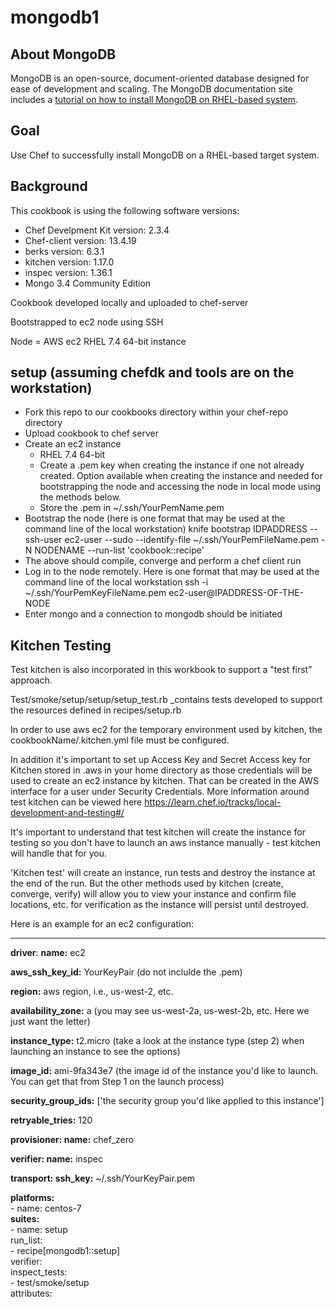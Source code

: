 # mongodb1

## About MongoDB

MongoDB is an open-source, document-oriented database designed for ease of development and scaling.  The MongoDB documentation site includes a [tutorial on how to install MongoDB on RHEL-based system](http://docs.mongodb.org/manual/tutorial/install-mongodb-on-red-hat-centos-or-fedora-linux/).

## Goal

Use Chef to successfully install MongoDB on a RHEL-based target system.

## Background

This cookbook is using the following software versions:
- Chef Develpment Kit version: 2.3.4
- Chef-client version: 13.4.19
- berks version: 6.3.1
- kitchen version: 1.17.0
- inspec version: 1.36.1
- Mongo 3.4 Community Edition

Cookbook developed locally and uploaded to chef-server

Bootstrapped to ec2 node using SSH

Node = AWS ec2 RHEL 7.4 64-bit instance

## setup (assuming chefdk and tools are on the workstation)

- Fork this repo to our cookbooks directory within your chef-repo directory
- Upload cookbook to chef server
- Create an ec2 instance
    - RHEL 7.4 64-bit
    - Create a .pem key when creating the instance if one not already created.  Option available when creating the instance         and needed for bootstrapping the node and accessing the node in local mode using the methods below.
    - Store the .pem in ~/.ssh/YourPemName.pem
- Bootstrap the node (here is one format that may be used at the command line of the local workstation)
  knife bootstrap IDPADDRESS --ssh-user ec2-user --sudo --identify-file ~/.ssh/YourPemFileName.pem -N NODENAME --run-list 'cookbook::recipe'
- The above should compile, converge and perform a chef client run
- Log in to the node remotely.  Here is one format that may be used at the command line of the local workstation
        ssh -i ~/.ssh/YourPemKeyFileName.pem ec2-user@IPADDRESS-OF-THE-NODE
- Enter mongo and a connection to mongodb should be initiated

## Kitchen Testing

Test kitchen is also incorporated in this workbook to support a "test first" approach.

Test/smoke/setup/setup/setup_test.rb _contains tests developed to support the resources defined in recipes/setup.rb

In order to use aws ec2 for the temporary environment used by kitchen, the cookbookName/.kitchen.yml file must be configured. 

In addition it's important to set up Access Key and Secret Access key for Kitchen stored in .aws in your home directory as those credentials will be used to create an ec2 instance by kitchen.  That can be created in the AWS interface for a user under Security Credentials.  More information around test kitchen can be viewed here https://learn.chef.io/tracks/local-development-and-testing#/

It's important to understand that test kitchen will create the instance for testing so you don't have to launch an aws instance manually - test kitchen will handle that for you.

'Kitchen test' will create an instance, run tests and destroy the instance at the end of the run.  But the other methods used by kitchen (create, converge, verify) will allow you to view your instance and confirm file locations, etc. for verification as the instance will persist until destroyed.

Here is an example for an ec2 configuration:

---
**driver**:
  **name:** ec2
  
  **aws_ssh_key_id:** YourKeyPair (do not inclulde the .pem)
  
  **region:** aws region, i.e., us-west-2, etc.
  
  **availability_zone:** a (you may see us-west-2a, us-west-2b, etc.  Here we just want the letter)
  
  **instance_type:** t2.micro (take a look at the instance type (step 2) when launching an instance to see the options)
  
  **image_id:** ami-9fa343e7 (the image id of the instance you'd like to launch.  You can get that from Step 1 on the launch                                process)
  
  **security_group_ids:** ['the security group you'd like applied to this instance']
  
  **retryable_tries:** 120

**provisioner:
  name:** chef_zero

**verifier:
  name:** inspec

**transport:
  ssh_key:** ~/.ssh/YourKeyPair.pem

**platforms:** <br>
    \- name: centos-7<br>
**suites:**<br>
    \- name: setup <br>
    run_list:<br>
        \- recipe[mongodb1::setup]<br>
    verifier:<br>
        inspect_tests:<br>
         \- test/smoke/setup<br>
    attributes:<br>
    

      








